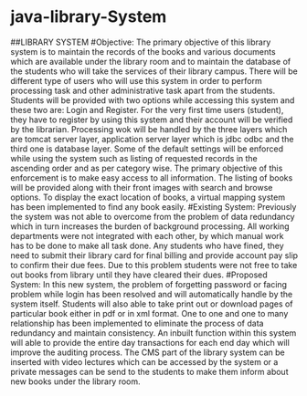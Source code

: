 # java-library-System
##LIBRARY SYSTEM
#Objective:
The primary objective of this library system is to maintain the records of the books and various documents which are available under the library room and to maintain the database of the students who will take the services of their library campus. There will be different type of users who will use this system in order to perform processing task and other administrative task apart from the students. Students will be provided with two options while accessing this system and these two are: Login and Register. For the very first time users (student), they have to register by using this system and their account will be verified by the librarian.											Processing wok will be handled by the three layers which are tomcat server layer, application server layer which is jdbc odbc and the third one is database layer. Some of the default settings will be enforced while using the system such as listing of requested records in the ascending order and as per category wise. The primary objective of this enforcement is to make easy access to all information. The listing of books will be provided along with their front images with search and browse options. To display the exact location of books, a virtual mapping system has been implemented to find any book easily.
#Existing System:
Previously the system was not able to overcome from the problem of data redundancy which in turn increases the burden of background processing. All working departments were not integrated with each other, by which manual work has to be done to make all task done. Any students who have fined, they need to submit their library card for final billing and provide account pay slip to confirm their due fees. Due to this problem students were not free to take out books from library until they have cleared their dues.
#Proposed System:
In this new system, the problem of forgetting password or facing problem while login has been resolved and will automatically handle by the system itself. Students will also able to take print out or download pages of particular book either in pdf or in xml format. One to one and one to many relationship has been implemented to eliminate the process of data redundancy and maintain consistency. An inbuilt function within this system will able to provide the entire day transactions for each end day which will improve the auditing process. The CMS part of the library system can be inserted with video lectures which can be accessed by the system or a private messages can be send to the students to make them inform about new books under the library room.
